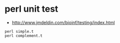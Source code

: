 # perl unit test

* http://www.jmdeldin.com/bioinf/testing/index.html


```
perl simple.t
perl complement.t
```
